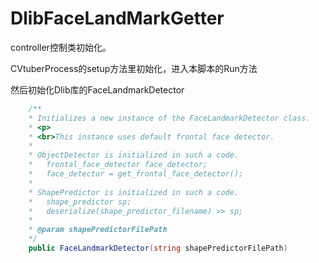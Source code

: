# DlibFaceLandMarkGetter

controller控制类初始化。

CVtuberProcess的setup方法里初始化，进入本脚本的Run方法

然后初始化Dlib库的FaceLandmarkDetector

```c#
    /**
    * Initializes a new instance of the FaceLandmarkDetector class.
    * <p>
    * <br>This instance uses default frontal face detector.
    * 
    * ObjectDetector is initialized in such a code.
    *   frontal_face_detector face_detector;
    *   face_detector = get_frontal_face_detector();
    * 
    * ShapePredictor is initialized in such a code.
    *   shape_predictor sp;
    *   deserialize(shape_predictor_filename) >> sp;
    * 
    * @param shapePredictorFilePath
    */	
    public FaceLandmarkDetector(string shapePredictorFilePath)
```